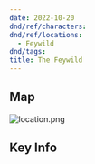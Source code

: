 ```yaml
---
date: 2022-10-20
dnd/ref/characters:
dnd/ref/locations:
  - Feywild
dnd/tags:
title: The Feywild
---
```


## Map

![location.png](/images/dnd/location.png)

## Key Info
